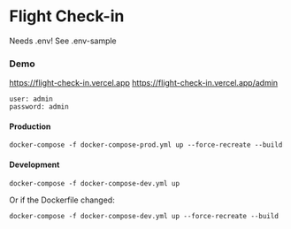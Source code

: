 # Flight Check-in

Needs .env! See .env-sample

### Demo

https://flight-check-in.vercel.app
https://flight-check-in.vercel.app/admin

```
user: admin
password: admin
```

#### Production

```
docker-compose -f docker-compose-prod.yml up --force-recreate --build
```

#### Development

```
docker-compose -f docker-compose-dev.yml up
```

Or if the Dockerfile changed:

```
docker-compose -f docker-compose-dev.yml up --force-recreate --build
```




